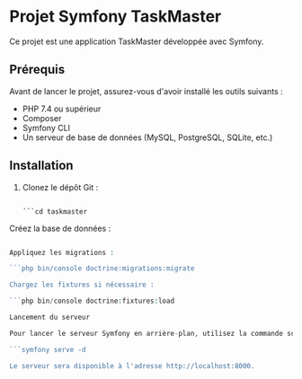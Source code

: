 # Projet Symfony TaskMaster

Ce projet est une application TaskMaster développée avec Symfony.

## Prérequis

Avant de lancer le projet, assurez-vous d'avoir installé les outils suivants :

- PHP 7.4 ou supérieur
- Composer
- Symfony CLI
- Un serveur de base de données (MySQL, PostgreSQL, SQLite, etc.)

## Installation

1. Clonez le dépôt Git :

   ```git clone https://github.com/LxcDelacroix/TaskMaster

   ```cd taskmaster
   
Créez la base de données :

```php bin/console doctrine:database:create

Appliquez les migrations :

```php bin/console doctrine:migrations:migrate

Chargez les fixtures si nécessaire :

```php bin/console doctrine:fixtures:load

Lancement du serveur

Pour lancer le serveur Symfony en arrière-plan, utilisez la commande suivante :

```symfony serve -d

Le serveur sera disponible à l'adresse http://localhost:8000.
